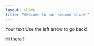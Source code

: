 ```yaml
---
layout: slide
title: "Welcome to our second slide!"
---
```

Your text
Use the left arrow to go back!

Hi there !
